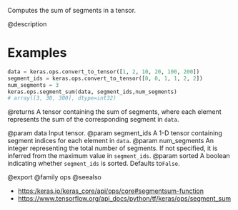 Computes the sum of segments in a tensor.

@description

# Examples
```python
data = keras.ops.convert_to_tensor([1, 2, 10, 20, 100, 200])
segment_ids = keras.ops.convert_to_tensor([0, 0, 1, 1, 2, 2])
num_segments = 3
keras.ops.segment_sum(data, segment_ids,num_segments)
# array([3, 30, 300], dtype=int32)
```

@returns
A tensor containing the sum of segments, where each element
represents the sum of the corresponding segment in `data`.

@param data Input tensor.
@param segment_ids A 1-D tensor containing segment indices for each
    element in `data`.
@param num_segments An integer representing the total number of
    segments. If not specified, it is inferred from the maximum
    value in `segment_ids`.
@param sorted A boolean indicating whether `segment_ids` is sorted.
    Defaults to`False`.

@export
@family ops
@seealso
+ <https:/keras.io/keras_core/api/ops/core#segmentsum-function>
+ <https://www.tensorflow.org/api_docs/python/tf/keras/ops/segment_sum>
